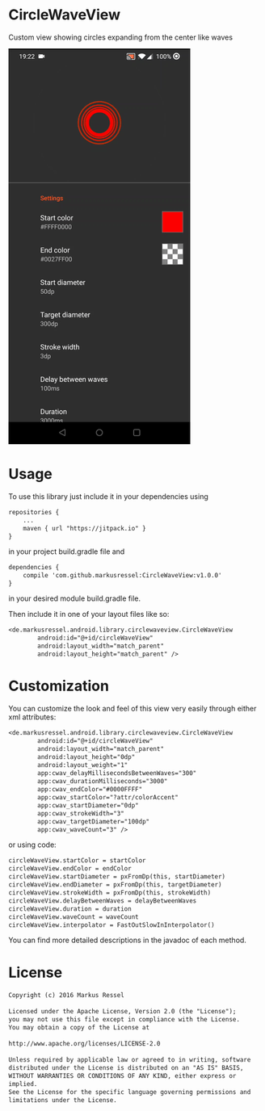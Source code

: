 # CircleWaveView
Custom view showing circles expanding from the center like waves

![CircleWaveView Demo](demo.gif)

# Usage

To use this library just include it in your dependencies using

    repositories {
        ...
        maven { url "https://jitpack.io" }
    }
    
in your project build.gradle file and

    dependencies {
        compile 'com.github.markusressel:CircleWaveView:v1.0.0'
    }
    
in your desired module build.gradle file.

Then include it in one of your layout files like so:

    <de.markusressel.android.library.circlewaveview.CircleWaveView
            android:id="@+id/circleWaveView"
            android:layout_width="match_parent"
            android:layout_height="match_parent" />

# Customization

You can customize the look and feel of this view very easily through either xml attributes:

    <de.markusressel.android.library.circlewaveview.CircleWaveView
            android:id="@+id/circleWaveView"
            android:layout_width="match_parent"
            android:layout_height="0dp"
            android:layout_weight="1"
            app:cwav_delayMillisecondsBetweenWaves="300"
            app:cwav_durationMilliseconds="3000"
            app:cwav_endColor="#0000FFFF"
            app:cwav_startColor="?attr/colorAccent"
            app:cwav_startDiameter="0dp"
            app:cwav_strokeWidth="3"
            app:cwav_targetDiameter="100dp"
            app:cwav_waveCount="3" />

or using code:

    circleWaveView.startColor = startColor
    circleWaveView.endColor = endColor
    circleWaveView.startDiameter = pxFromDp(this, startDiameter)
    circleWaveView.endDiameter = pxFromDp(this, targetDiameter)
    circleWaveView.strokeWidth = pxFromDp(this, strokeWidth)
    circleWaveView.delayBetweenWaves = delayBetweenWaves
    circleWaveView.duration = duration
    circleWaveView.waveCount = waveCount
    circleWaveView.interpolator = FastOutSlowInInterpolator()

You can find more detailed descriptions in the javadoc of each method.


# License

    Copyright (c) 2016 Markus Ressel
    
    Licensed under the Apache License, Version 2.0 (the "License");
    you may not use this file except in compliance with the License.
    You may obtain a copy of the License at
    
    http://www.apache.org/licenses/LICENSE-2.0
    
    Unless required by applicable law or agreed to in writing, software
    distributed under the License is distributed on an "AS IS" BASIS,
    WITHOUT WARRANTIES OR CONDITIONS OF ANY KIND, either express or implied.
    See the License for the specific language governing permissions and
    limitations under the License.
